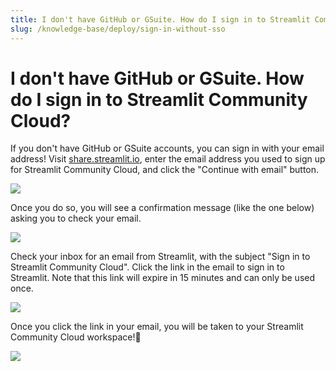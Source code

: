 ```yaml
---
title: I don't have GitHub or GSuite. How do I sign in to Streamlit Community Cloud?
slug: /knowledge-base/deploy/sign-in-without-sso
---
```


# I don't have GitHub or GSuite. How do I sign in to Streamlit Community Cloud?

If you don't have GitHub or GSuite accounts, you can sign in with your email address! Visit [share.streamlit.io](https://share.streamlit.io), enter the email address you used to sign up for Streamlit Community Cloud, and click the "Continue with email" button.

<Image caption="Step 1: Enter your email address and click 'Continue with email'" src="/images/streamlit-community-cloud/email-signin-1.png" />

Once you do so, you will see a confirmation message (like the one below) asking you to check your email.

<Image caption="Step 2: Check your inbox for an email from Streamlit" src="/images/streamlit-community-cloud/email-signin-2.png" />

Check your inbox for an email from Streamlit, with the subject "Sign in to Streamlit Community Cloud". Click the link in the email to sign in to Streamlit. Note that this link will expire in 15 minutes and can only be used once.

<Image caption="Step 3: Click the link in the email to sign in to Streamlit" src="/images/streamlit-community-cloud/email-signin-3.png" />

Once you click the link in your email, you will be taken to your Streamlit Community Cloud workspace!🎈

<Image caption="Your Streamlit Community Cloud workspace" src="/images/streamlit-community-cloud/app-workspace.png" />
